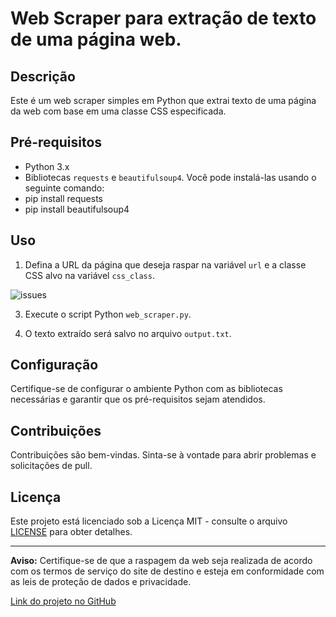# Web Scraper para extração de texto de uma página web.

## Descrição
Este é um web scraper simples em Python que extrai texto de uma página da web com base em uma classe CSS especificada.

## Pré-requisitos
- Python 3.x
- Bibliotecas `requests` e `beautifulsoup4`. Você pode instalá-las usando o seguinte comando:
- pip install requests
- pip install beautifulsoup4

## Uso
1. Defina a URL da página que deseja raspar na variável `url` e a classe CSS alvo na variável `css_class`.
   
![issues](https://github.com/fabricio-hunt/-eStract_text_from_a_webpage/assets/87333479/34c40afd-5693-44d8-aa7c-5f2c01d93e7d)


3. Execute o script Python `web_scraper.py`.

4. O texto extraído será salvo no arquivo `output.txt`.


## Configuração
Certifique-se de configurar o ambiente Python com as bibliotecas necessárias e garantir que os pré-requisitos sejam atendidos.

## Contribuições
Contribuições são bem-vindas. Sinta-se à vontade para abrir problemas e solicitações de pull.

## Licença
Este projeto está licenciado sob a Licença MIT - consulte o arquivo [LICENSE](LICENSE) para obter detalhes.

---

**Aviso:** Certifique-se de que a raspagem da web seja realizada de acordo com os termos de serviço do site de destino e esteja em conformidade com as leis de proteção de dados e privacidade.

[Link do projeto no GitHub](https://github.com/fabricio-hunt/-eStract_text_from_a_webpage)
